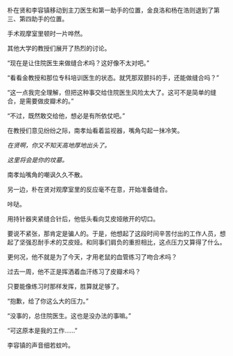 朴在贤和李容镇移动到主刀医生和第一助手的位置，金良洛和杨在浩则退到了第三、第四助手的位置。

手术观摩室里顿时一片哗然。

其他大学的教授们展开了热烈的讨论。

“现在是让住院医生来做缝合术吗？这好像不太对吧。”

“看看金教授和那位专科培训医生的状态。就凭那双颤抖的手，还能做缝合吗？”

“这一点我完全理解，但把这种事交给住院医生风险太大了。这可不是简单的缝合，是需要做皮瓣术的。”

“不过，既然敢交给他，想必是有所依仗吧。”

在教授们意见纷纷之际，南孝灿看着监视器，嘴角勾起一抹冷笑。

*在贤啊，你又不知天高地厚地出头了。*

*这里将会是你的坟墓。*

南孝灿嘴角的嘲讽久久不散。

另一边，朴在贤对观摩室里的反应毫不在意，开始准备缝合。

咔哒。

用持针器夹紧缝合针后，他低头看向艾皮娅敞开的切口。

要说不紧张，那肯定是骗人的。于是，他想起了这段时间辛苦付出的工作人员，想起了坚强忍耐手术的艾皮娅。和同事们肩负的重担相比，这点压力又算得了什么。

更何况，他不就是为了今天，才用老鼠的血管练习了吻合术吗？

过去一周，他不正是挥洒着血汗练习了皮瓣术吗？

只要能像练习时那样发挥，胜算就足够了。

“抱歉，给了你这么大的压力。”

“没事的，总住院医生。这也是没办法的事嘛。”

“可这原本是我的工作……”

李容镇的声音细若蚊吟。